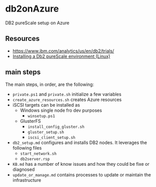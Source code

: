 # db2onAzure

DB2 pureScale setup on Azure

## Resources

- <https://www.ibm.com/analytics/us/en/db2/trials/>
- [Installing a Db2 pureScale environment (Linux)](https://www.ibm.com/support/knowledgecenter/en/SSEPGG_11.1.0/com.ibm.db2.luw.qb.server.doc/doc/t0061541.html)

## main steps

The main steps, in order, are the following: 

- `private.ps1` and `private.sh` initialize a few variables
- `create_azure_resources.sh` creates Azure resources
- iSCSI targets can be installed as
    - Windows single node fro dev purposes
        - `winsetup.ps1`
    - GlusterFS
        - `install_config_gluster.sh`
        - `gluster_setup.sh`
        - `iscsi_client_setup.sh`
- `db2_setup.md` configures and installs DB2 nodes. It leverages the following files
    - `start_network.sh`
    - `db2server.rsp`
- `KB.md` has a number of know issues and how they could be fixe or diagnosed
- `update_or_manage.md` contains processes to update or maintain the infrastructure